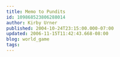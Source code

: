 ```yaml
---
title: Memo to Pundits
id: 109868523806288014
author: Kirby Urner
published: 2004-10-24T23:15:00.000-07:00
updated: 2006-11-15T11:42:43.668-08:00
blog: world_game
tags: 
---
```


